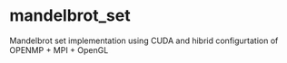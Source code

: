 # mandelbrot_set
Mandelbrot set implementation using CUDA and hibrid configurtation of OPENMP + MPI + OpenGL
